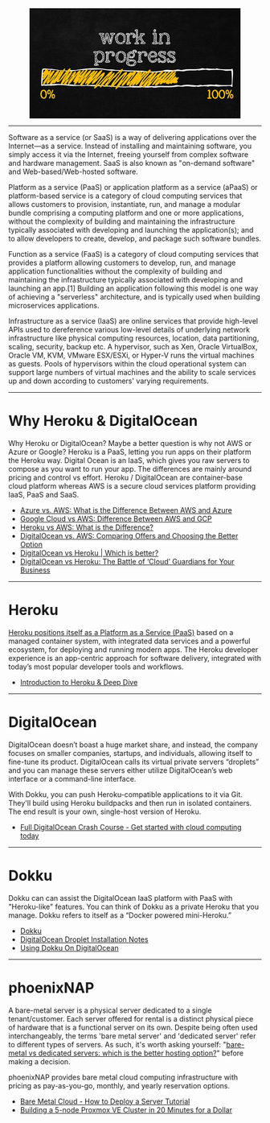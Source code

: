 <!--
Maintainer:   jeffskinnerbox@yahoo.com / www.jeffskinnerbox.me
Version:      0.0.0
-->


<div align="center">
<img src="https://raw.githubusercontent.com/jeffskinnerbox/blog/main/content/images/banners-bkgrds/work-in-progress.jpg" title="These materials require additional work and are not ready for general use." align="center" width=420px height=219px>
</div>


-----




Software as a service (or SaaS) is a way of delivering applications over the Internet—as a service. Instead of installing and maintaining software, you simply access it via the Internet, freeing yourself from complex software and hardware management.
SaaS is also known as "on-demand software" and Web-based/Web-hosted software.

Platform as a service (PaaS) or application platform as a service (aPaaS) or platform-based service is a category of cloud computing services that allows customers to provision, instantiate, run, and manage a modular bundle comprising a computing platform and one or more applications, without the complexity of building and maintaining the infrastructure typically associated with developing and launching the application(s); and to allow developers to create, develop, and package such software bundles.

Function as a service (FaaS) is a category of cloud computing services that provides a platform allowing customers to develop, run, and manage application functionalities without the complexity of building and maintaining the infrastructure typically associated with developing and launching an app.[1] Building an application following this model is one way of achieving a "serverless" architecture, and is typically used when building microservices applications.

Infrastructure as a service (IaaS) are online services that provide high-level APIs used to dereference various low-level details of underlying network infrastructure like physical computing resources, location, data partitioning, scaling, security, backup etc. A hypervisor, such as Xen, Oracle VirtualBox, Oracle VM, KVM, VMware ESX/ESXi, or Hyper-V runs the virtual machines as guests. Pools of hypervisors within the cloud operational system can support large numbers of virtual machines and the ability to scale services up and down according to customers' varying requirements.



----




# Why Heroku & DigitalOcean
Why Heroku or DigitalOcean? Maybe a better question is why not AWS or Azure or Google?
Heroku is a PaaS, letting you run apps on their platform the Heroku way.
Digital Ocean is an IaaS, which gives you raw servers to compose as you want to run your app.
The differences are mainly around pricing and control vs effort.
Heroku / DigitalOcean are container-base cloud platform
whereas AWS is a secure cloud services platform providing IaaS, PaaS and SaaS.

* [Azure vs. AWS: What is the Difference Between AWS and Azure](https://www.guru99.com/azure-vs-aws.html)
* [Google Cloud vs AWS: Difference Between AWS and GCP](https://www.guru99.com/google-cloud-vs-aws.html)
* [Heroku vs AWS: What is the Difference?](https://www.guru99.com/heroku-vs-aws.html)
* [DigitalOcean vs. AWS: Comparing Offers and Choosing the Better Option](https://soshace.com/digitalocean-vs-aws-comparing-offers-and-choosing-the-better-option/)
* [DigitalOcean vs Heroku | Which is better?](https://blog.back4app.com/digitalocean-vs-heroku/)
* [DigitalOcean vs Heroku: The Battle of ‘Cloud’ Guardians for Your Business](https://envzone.com/digitalocean-vs-heroku-the-battle-of-cloud-guardians-for-your-business/)



----



# Heroku
[Heroku positions itself as a Platform as a Service (PaaS)][01]
based on a managed container system, with integrated data services and a powerful ecosystem, for deploying and running modern apps. The Heroku developer experience is an app-centric approach for software delivery, integrated with today’s most popular developer tools and workflows.

* [Introduction to Heroku & Deep Dive](https://www.youtube.com/watch?v=lz-E7AGa37M)



----



# DigitalOcean
DigitalOcean doesn’t boast a huge market share, and instead,
the company focuses on smaller companies, startups, and individuals, allowing itself to fine-tune its product.
DigitalOcean calls its virtual private servers “droplets”
and you can manage these servers either utilize DigitalOcean’s web interface or a command-line interface.

With Dokku, you can push Heroku-compatible applications to it via Git.
They'll build using Heroku buildpacks and then run in isolated containers.
The end result is your own, single-host version of Heroku.

* [Full DigitalOcean Crash Course - Get started with cloud computing today](https://www.youtube.com/watch?v=9ZUHSW1tTiU)



----



# Dokku
Dokku can can assist the DigitalOcean IaaS platform with PaaS with "Heroku-like" features.
You can think of Dokku as a private Heroku that you manage.
Dokku refers to itself as a “Docker powered mini-Heroku.”

* [Dokku](https://dokku.com/)
* [DigitalOcean Droplet Installation Notes](https://dokku.com/docs/getting-started/install/digitalocean/)
* [Using Dokku On DigitalOcean](https://www.papertrail.com/blog/using-dokku-on-digitalocean/)



----



# phoenixNAP

A bare-metal server is a physical server dedicated to a single tenant/customer. Each server offered for rental is a distinct physical piece of hardware that is a functional server on its own.
Despite being often used interchangeably, the terms 'bare metal server' and 'dedicated server' refer to different types of servers. As such, it's worth asking yourself: "[bare-metal vs dedicated servers: which is the better hosting option?][02]" before making a decision.

phoenixNAP provides bare metal cloud computing infrastructure
with pricing as pay-as-you-go, monthly, and yearly reservation options.

* [Bare Metal Cloud - How to Deploy a Server Tutorial](https://www.youtube.com/watch?v=8TLsqgLDMN4&t=7s)
* [Building a 5-node Proxmox VE Cluster in 20 Minutes for a Dollar](https://www.servethehome.com/building-5-node-proxmox-ve-cluster-20-minutes-dollar-phoenixnap-intel-supermicro/)



[01]:https://www.heroku.com/platform
[02]:https://www.techradar.com/news/bare-metal-vs-dedicated-servers-which-is-the-better-hosting-option
[03]:
[04]:
[05]:
[06]:
[07]:
[08]:
[09]:
[10]:
